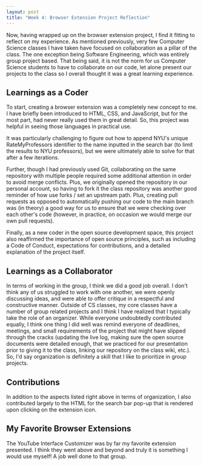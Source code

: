 ```yaml
---
layout: post
title: "Week 4: Browser Extension Project Reflection"
---
```


Now, having wrapped up on the browser extension project, I find it fitting to reflect on my experience. As mentioned previously, very few Computer Science classes I have taken have focused on collaboration as a pillar of the class. The one exception being Software Engineering, which was entirely group project based. That being said, it is not the norm for us Computer Science students to have to collaborate on our code, let alone present our projects to the class so I overall thought it was a great learning experience. 

<!--more-->

## Learnings as a Coder

To start, creating a browser extension was a completely new concept to me. I have briefly been introduced to HTML, CSS, and JavaScript, but for the most part, had never really used them in great detail. So, this project was helpful in seeing those languages in practical use. 

It was particularly challenging to figure out how to append NYU's unique RateMyProfessors identifier to the name inputted in the search bar (to limit the results to NYU professors), but we were ultimately able to solve for that after a few iterations. 

Further, though I had previously used Git, collaborating on the same repository with multiple people required some additional attention in order to avoid merge conflicts. Plus, we originally opened the repository in our personal account, so having to fork it the class repository was another good reminder of how use forks / set an upstream path. Plus, creating pull requests as opposed to automatically pushing our code to the main branch was (in theory) a good way for us to ensure that we were checking over each other's code (however, in practice, on occasion we would merge our own pull requests).

Finally, as a new coder in the open source development space, this project also reaffirmed the importance of open source principles, such as including a Code of Conduct, expectations for contributions, and a detailed explanation of the project itself.

## Learnings as a Collaborator

In terms of working in the group, I think we did a good job overall. I don't think any of us struggled to work with one another, we were openly discussing ideas, and were able to offer critique in a respectful and constructive manner. Outside of CS classes, my core classes have a number of group related projects and I think I have realized that I typically take the role of an organizer. While everyone undoubtedly contributed equally, I think one thing I did well was remind everyone of deadlines, meetings, and small requirements of the project that might have slipped through the cracks (updating the live log, making sure the open source documents were detailed enough, that we practiced for our presentation prior to giving it to the class, linking our repository on the class wiki, etc.). So, I'd say organization is definitely a skill that I like to prioritize in group projects. 

## Contributions

In addition to the aspects listed right above in terms of organization, I also contributed largely to the HTML for the search bar pop-up that is rendered upon clicking on the extension icon. 

## My Favorite Browser Extensions

The YouTube Interface Customizer was by far my favorite extension presented. I think they went above and beyond and truly it is something I would use myself! A job well done to that group. 